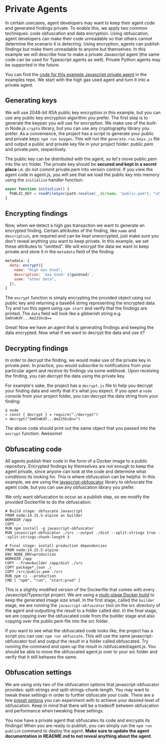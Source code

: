 # Private Agents

In certain usecases, agent developers may want to keep their agent code and generated findings private. To enable this, we apply two common techniques: code obfuscation and data encryption. Using obfuscation, agent developers can make their code unreadable so that others cannot determine the scenario it is detecting. Using encryption, agents can publish findings but make them unreadable to anyone but themselves. In this example we will describe how to make a private Javascript agent (the same code can be used for Typescript agents as well). Private Python agents may be supported in the future.

You can find the [code for this example Javascript private agent](https://github.com/forta-protocol/forta-agent-examples/tree/master/private-agent-js) in the examples repo. We start with the high gas used agent and turn it into a private agent.

## Generating keys

We will use 2048-bit RSA public key encryption in this example, but you can use any public key encryption algorithm you prefer. The first step is to generate the keypair you will use for encryption. We make use of the built-in Node.js `crypto` library, but you can use any cryptography library you prefer. As a convenience, the project has a script to generate your public and private keys: `npm run keygen`. This will run the `generate.rsa.keys.js` file and output a public and private key file in your project folder: public.pem and private.pem, respectively.

The public key can be distributed with the agent, so let's move public.pem into the src folder. The private key should be **secured and kept in a secret place** i.e. do not commit private.pem into version control. If you view the agent code in agent.js, you will see that we load the public key into memory using the `initialize` handler function:

```javascript
async function initialize() {
  PUBLIC_KEY = readFileSync(path.resolve(__dirname, "public.pem"), "utf8");
}
```

## Encrypting findings

Now, when we detect a high gas transaction we want to generate an encrypted finding. Certain attributes of the finding, like `name` and `description`, are required and can be kept unencrypted, just make sure you don't reveal anything you want to keep private. In this example, we set these attributes to "omitted". We will encrypt the data we want to keep private and store it in the `metadata` field of the finding:

```javascript
metadata: {
  data: encrypt({
    name: "High Gas Used",
    description: `Gas Used: ${gasUsed}`,
    some: "other data",
  }),
}
```

The `encrypt` function is simply encrypting the provided object using our public key and returning a base64 string representing the encrypted data. Try and run this agent using `npm start` and verify that the findings are printed. The `data` field will look like a gibberish string e.g. `SmOtmKdY...Am22ShcQ==`

Great! Now we have an agent that is generating findings and keeping the data encrypted. Now what if we want to decrypt the data and use it?

## Decrypting findings

In order to decrypt the finding, we would make use of the private key in private.pem. In practice, you would subscribe to notifications from your particular agent and receive its findings via some webhook. Upon receiving the finding, you can decrypt the data using the private key.

For example's sake, the project has a `decrypt.js` file to help you decrypt your finding data and verify that it's what you expect. If you open a `node` console from your project folder, you can decrypt the data string from your finding:

```
$ node
> const { decrypt } = require("./decrypt")
> decrypt("SmOtmKdY...Am22ShcQ==")
```

The above code should print out the same object that you passed into the `encrypt` function. Awesome!

## Obfuscating code

All agents publish their code in the form of a Docker image to a public repository. Encrypted findings by themselves are not enough to keep the agent private, since anyone can look at the code and determine what conditions its looking for. This is where obfuscation can be helpful. In this example, we are using the [javascript-obfuscator](https://github.com/javascript-obfuscator/javascript-obfuscator) library to obfuscate the agent code, but you can use any obfuscation library you prefer.

We only want obfuscation to occur as a publish step, so we modify the provided Dockerfile to do the obfuscation:

```
# Build stage: obfuscate Javascript
FROM node:14.15.5-alpine as builder
WORKDIR /app
COPY . .
RUN npm install -g javascript-obfuscator
RUN javascript-obfuscator ./src --output ./dist --split-strings true --split-strings-chunk-length 3

# Final stage: install production dependencies
FROM node:14.15.5-alpine
ENV NODE_ENV=production
WORKDIR /app
COPY --from=builder /app/dist ./src
COPY package*.json ./
COPY /src/public.pem ./src
RUN npm ci --production
CMD [ "npm", "run", "start:prod" ]
```

This is a slightly modified version of the Dockerfile that comes with every Javascript/Typescript project. We are using a [multi-stage Docker build](https://docs.docker.com/develop/develop-images/multistage-build/) to keep the generated image size small. In the first stage, called the `builder` stage, we are running the `javascript-obfuscator` tool on the src directory of the agent and outputting the result to a folder called dist. In the final stage, we are copying over the obfuscated code from the builder stage and also copying over the public.pem file into the src folder.

If you want to see what the obfuscated code looks like, the project has a script you can use: `npm run obfuscate`. This will use the same javascript-obfuscator tool and output the result in a folder called obfuscated. Try running the command and open up the result in /obfuscated/agent.js. You should be able to move the obfuscated agent.js over to your src folder and verify that it still behaves the same.

## Obfuscation settings

We are using only two of the obfuscation options that javascript-obfuscator provides: split-strings and split-strings-chunk-length. You may want to tweak these settings in order to further obfuscate your code. There are a few [preset options](https://github.com/javascript-obfuscator/javascript-obfuscator#preset-options) you can experiment with to achieve your desired level of obfuscation. Keep in mind that there will be a tradeoff between obfuscation and performance when tweaking these settings.

You now have a private agent that obfuscates its code and encrypts its findings! When you are ready to publish, you can simply run the `npm run publish` command to deploy the agent. **Make sure to update the agent documentation in README.md to not reveal anything about the agent**.
